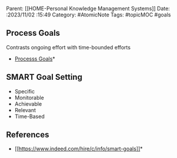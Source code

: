 Parent: [[HOME-Personal Knowledge Management Systems]]
Date: :2023/11/02 :15:49
Category: #AtomicNote
Tags:  #topicMOC #goals


## Process Goals
Contrasts ongoing effort with time-bounded efforts
  * [Processs Goals](https://durmonski.com/self-improvement/process-goals/?ref=refind)*

## SMART Goal Setting
* Specific
* Monitorable
* Achievable
* Relevant
* Time-Based

## References
 * [[https://www.indeed.com/hire/c/info/smart-goals]]*
